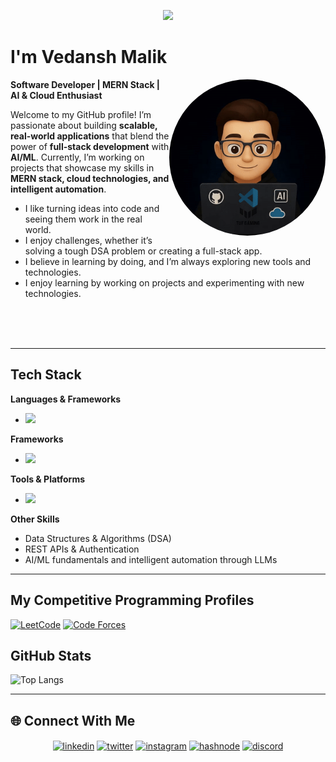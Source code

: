 <p align="center">
  <img src="https://capsule-render.vercel.app/api?type=waving&height=150&width=400&color=gradient&text=Hey%20Everyone!&descAlign=40&animation=fadeIn"/>
</p>




#  I'm Vedansh Malik  




<picture>
  <img align="right" 
       src="https://github.com/vedansh-malik/vedansh-malik/blob/d6e166229268d14bfbc6c28583f7f01bdc8a858c/gif-ezgif.com-crop%20(1).gif" 
       style="border-radius: 50%; width: 250px; height: 250px; object-fit: cover;" />
</picture>







 **Software Developer | MERN Stack | AI & Cloud Enthusiast**  

Welcome to my GitHub profile! I’m passionate about building **scalable, real-world applications** that blend the power of **full-stack development** with **AI/ML**. Currently, I’m working on projects that showcase my skills in **MERN stack, cloud technologies, and intelligent automation**. 
- I like turning ideas into code and seeing them work in the real world.
- I enjoy challenges, whether it’s solving a tough DSA problem or creating a full-stack app. 
- I believe in learning by doing, and I’m always exploring new tools and technologies.
- I enjoy learning by working on projects and experimenting with new technologies.

<br>
<br>
<br>

---

## Tech Stack  

**Languages & Frameworks**  
- <a href="https://skillicons.dev">
    <img src="https://skillicons.dev/icons?i=c,cpp,javascript,css=14" />
  </a>
  
**Frameworks**   
- <a href="https://skillicons.dev">
    <img src="https://skillicons.dev/icons?i=react,next,nodejs,express,tailwind,mongodb,postgres,css=14" />
  </a>


**Tools & Platforms**  
- <a href="https://skillicons.dev">
    <img src="https://skillicons.dev/icons?i=git,github,postman,vercel,netlify,aws,vscode,css=14" />
  </a>
 

**Other Skills**  

- Data Structures & Algorithms (DSA)  
- REST APIs & Authentication  
- AI/ML fundamentals and intelligent automation through LLMs

---
##  My Competitive Programming Profiles

<p align="left">
  <a href="https://leetcode.com/u/vedansh_malik"><img src="https://img.icons8.com/external-tal-revivo-shadow-tal-revivo/50/000000/external-level-up-your-coding-skills-and-quickly-land-a-job-logo-shadow-tal-revivo.png" alt="LeetCode"/></a>
  <a href="https://codeforces.com/profile/professorjii"><img src="https://img.icons8.com/external-tal-revivo-shadow-tal-revivo/50/000000/external-codeforces-programming-competitions-and-contests-programming-community-logo-shadow-tal-revivo.png" alt="Code Forces"/></a>
</p>

## GitHub Stats  


![Top Langs](https://github-readme-stats.vercel.app/api/top-langs/?username=vedansh-malik&layout=compact&theme=tokyonight)  

---

## 🌐 Connect With Me  
<!--icons and links-->
<p align="center">
<a href="https://www.linkedin.com/in/vedansh-malik-78bb0424b/" target="blank"><img align="center" src="https://user-images.githubusercontent.com/88904952/234979284-68c11d7f-1acc-4f0c-ac78-044e1037d7b0.png" alt="linkedin" height="50" width="50" /></a>
<a href="https://x.com/vedansh_malik" target="blank"><img align="center" src="https://user-images.githubusercontent.com/88904952/234980676-61bfb021-ecc8-48f7-88e6-34c1b06c4a58.png" alt="twitter" height="50" width="50" /></a> 
<a href="https://www.instagram.com/vedansh.malik" target="blank"><img align="center" src="https://user-images.githubusercontent.com/88904952/234981169-2dd1e58f-4b7e-468c-8213-034ba62156c3.png" alt="instagram" height="50" width="50" /></a>
<a href="https://1010nishant.hashnode.dev/" target="blank"><img align="center" src="https://user-images.githubusercontent.com/88904952/234982196-562aea17-5532-4550-8c08-1c7cb994a541.png" alt="hashnode" height="50" width="50" /></a>
<a href="https://discordapp.com/users/957722095381540874" target="blank"><img align="center" src="https://user-images.githubusercontent.com/88904952/234982627-019fd336-6248-453c-9b05-97c13fd1d207.png" alt="discord" height="50" width="50" /></a>
  
</p>


